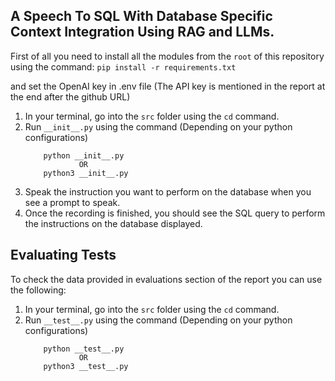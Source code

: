## A Speech To SQL With Database Specific Context Integration Using RAG and LLMs.
First of all you need to install all the modules from the `root` of this repository using the command:
    ```
        pip install -r requirements.txt
    ```

and set the OpenAI key in .env file (The API key is mentioned in the report at the end after the github URL) 
1. In your terminal, go into the `src` folder using the `cd` command.
2. Run `__init__.py` using the command (Depending on your python configurations)
    ```
        python __init__.py
                OR
        python3 __init__.py
    ```
3. Speak the instruction you want to perform on the database when you see a prompt to speak.
4. Once the recording is finished, you should see the SQL query to perform the instructions on the database displayed.

## Evaluating Tests
To check the data provided in evaluations section of the report you can use the following:
1. In your terminal, go into the `src` folder using the `cd` command.
2. Run `__test__.py` using the command (Depending on your python configurations)
    ```
        python __test__.py
                OR
        python3 __test__.py
    ```